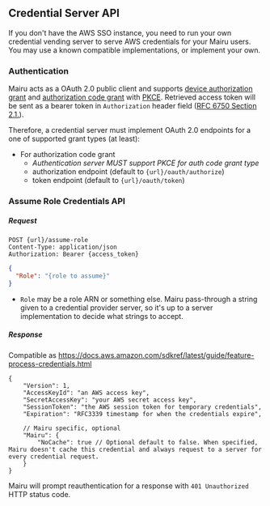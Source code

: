 ## Credential Server API

If you don't have the AWS SSO instance, you need to run your own credential vending server to serve AWS credentials for your Mairu users. You may use a known compatible implementations, or implement your own.

### Authentication

Mairu acts as a OAuth 2.0 public client and supports [device authorization grant](https://datatracker.ietf.org/doc/html/rfc8628) and [authorization code grant](https://datatracker.ietf.org/doc/html/rfc6749#section-1.3.1) with [PKCE](https://datatracker.ietf.org/doc/html/rfc7636). Retrieved access token will be sent as a bearer token in `Authorization` header field ([RFC 6750 Section 2.1.](https://datatracker.ietf.org/doc/html/rfc6750#section-2.1)).

Therefore, a credential server must implement OAuth 2.0 endpoints for a one of supported grant types (at least):

- For authorization code grant
    - _Authentication server MUST support PKCE for auth code grant type_
    - authorization endpoint (default to `{url}/oauth/authorize`)
    - token endpoint (default to `{url}/oauth/token`)

<!-- TODO: For device authorization grant
    - device authorization endpoint (default to `{url}/oauth/device`)
    - token endpoint (default to `{url}/oauth/token`)
-->

### Assume Role Credentials API

##### Request

```
POST {url}/assume-role
Content-Type: application/json
Authorization: Bearer {access_token}
```

```json
{
  "Role": "{role to assume}"
}
```

- `Role` may be a role ARN or something else. Mairu pass-through a string given to a credential provider server, so it's up to a server implementation to decide what strings to accept.

##### Response

Compatible as https://docs.aws.amazon.com/sdkref/latest/guide/feature-process-credentials.html

```jsonc
{
    "Version": 1,
    "AccessKeyId": "an AWS access key",
    "SecretAccessKey": "your AWS secret access key",
    "SessionToken": "the AWS session token for temporary credentials", 
    "Expiration": "RFC3339 timestamp for when the credentials expire",

    // Mairu specific, optional
    "Mairu": {
        "NoCache": true // Optional default to false. When specified, Mairu doesn't cache this credential and always request to a server for every credential request.
    }
}
```

Mairu will prompt reauthentication for a response with `401 Unauthorized` HTTP status code.


